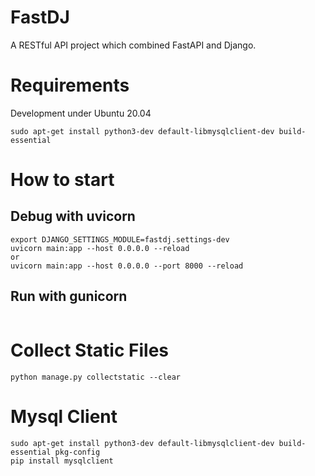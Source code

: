 # FastDJ
A RESTful API project which combined FastAPI and Django.

# Requirements
Development under Ubuntu 20.04
```
sudo apt-get install python3-dev default-libmysqlclient-dev build-essential
```

# How to start
## Debug with uvicorn
```
export DJANGO_SETTINGS_MODULE=fastdj.settings-dev
uvicorn main:app --host 0.0.0.0 --reload
or
uvicorn main:app --host 0.0.0.0 --port 8000 --reload
```

## Run with gunicorn
```
```

# Collect Static Files
```
python manage.py collectstatic --clear
```

# Mysql Client
```
sudo apt-get install python3-dev default-libmysqlclient-dev build-essential pkg-config 
pip install mysqlclient
```